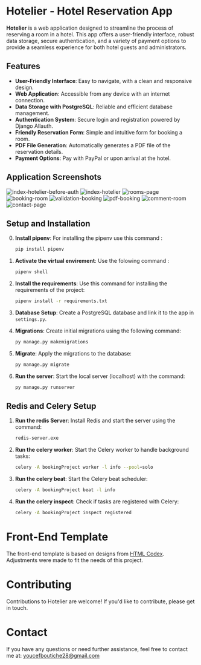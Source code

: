 # Hotelier - Hotel Reservation App

**Hotelier** is a web application designed to streamline the process of reserving a room in a hotel. This app offers a user-friendly interface, robust data storage, secure authentication, and a variety of payment options to provide a seamless experience for both hotel guests and administrators.

## Features

- **User-Friendly Interface**: Easy to navigate, with a clean and responsive design.
- **Web Application**: Accessible from any device with an internet connection.
- **Data Storage with PostgreSQL**: Reliable and efficient database management.
- **Authentication System**: Secure login and registration powered by Django Allauth.
- **Friendly Reservation Form**: Simple and intuitive form for booking a room.
- **PDF File Generation**: Automatically generates a PDF file of the reservation details.
- **Payment Options**: Pay with PayPal or upon arrival at the hotel.

## Application Screenshots
![index-hotelier-before-auth](https://github.com/user-attachments/assets/c0cefce9-6613-4034-896c-7d8a41e3b42e)
![index-hotelier](https://github.com/user-attachments/assets/5a37d119-e70e-4856-a609-ef6ab5942ae3)
![rooms-page](https://github.com/user-attachments/assets/b4c2b01c-1948-4310-849b-ba599953d6f4)
![booking-room](https://github.com/user-attachments/assets/a5594d64-e857-4632-ad9b-2ae7a488f838)
![validation-booking](https://github.com/user-attachments/assets/92173775-93e4-441b-93ea-790bcea15d66)
![pdf-booking](https://github.com/user-attachments/assets/f14685b6-f374-4b50-bc4b-fda8b1381f0c)
![comment-room](https://github.com/user-attachments/assets/35bbde87-3555-410c-81bf-b0027460a985)
![contact-page](https://github.com/user-attachments/assets/7309c169-1b85-44cf-8505-dd181797e459)


## Setup and Installation
0. **Install pipenv**: For installing the pipenv use this command : 
    ```bash
    pip install pipenv
    ```
1. **Activate the virtual envirement**: Use the folowing command :
    ```bash
    pipenv shell
    ``` 
2. **Install the requirements**: Use this command for installing the requirements of the project:
    ```bash
    pipenv install -r requirements.txt
    ```
    
3. **Database Setup**: Create a PostgreSQL database and link it to the app in `settings.py`.

4. **Migrations**: Create initial migrations using the following command:
    ```bash
    py manage.py makemigrations
    ```
5. **Migrate**: Apply the migrations to the database:
    ```bash
    py manage.py migrate
    ```
6. **Run the server**: Start the local server (localhost) with the command:
    ```bash
    py manage.py runserver
    ```
## Redis and Celery Setup

1. **Run the redis Server**: Install Redis and start the server using the command:
    ```bash
    redis-server.exe
    ```

2. **Run the celery worker**: Start the Celery worker to handle background tasks:
    ```bash
    celery -A bookingProject worker -l info --pool=solo
    ```

3. **Run the celery beat**: Start the Celery beat scheduler:
    ```bash
    celery -A bookingProject beat -l info
    ```

4. **Run the celery inspect**: Check if tasks are registered with Celery:

    ```bash
    celery -A bookingProject inspect registered
    ```

# Front-End Template
The front-end template is based on designs from [HTML Codex](https://htmlcodex.com). Adjustments were made to fit the needs of this project.

# Contributing
Contributions to Hotelier are welcome! If you'd like to contribute, please get in touch.

# Contact 
If you have any questions or need further assistance, feel free to contact me at: youcefboutiche28@gmail.com
